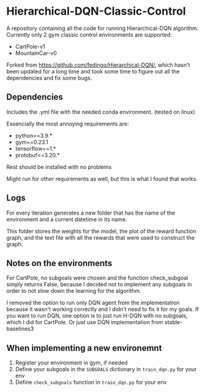 # Hierarchical-DQN-Classic-Control
A repository containing all the code for running Hierarchical-DQN algorithm. Currently only 2 gym classic control environments are supported:
* CartPole-v1
* MountainCar-v0

Forked from https://github.com/fedingo/Hierarchical-DQN/, which hasn't been updated for a long time and took some time to figure out all the dependencies and fix some bugs.

## Dependencies
Includes the .yml file with the needed conda environment. (tested on linux)

Essencially the most annoying requirements are:
* python==3.9.*
* gym==0.23.1
* tensorflow==1.*
* protobuf<=3.20.*

Rest should be installed with no problems

Might run for other requirements as well, but this is what I found that works.

## Logs
For every iteration generates a new folder that has the name of the environment and a current datetime in its name.

This folder stores the weights for the model, the plot of the reward function graph, and the text file with all the rewards that were used to construct the graph.

## Notes on the environments
For CartPole, no subgoals were chosen and the function check_subgoal simply returns False, because I decided not to implement any subgoals in order to not slow down the learning for the algorithm.

I removed the option to run only DQN agent from the implementation because it wasn't working correctly and I didn't need to fix it for my goals. If you want to run DQN, one option is to just run H-DQN with no subgoals, which I did for CartPole.
Or just use DQN implementation from stable-baselines3

## When implementing a new environemnt
1. Register your environment in gym, if needed
1. Define your subgoals in the `SUBGOALS` dictionary in `train_dqn.py` for your env
1. Define `check_subgoals` function in `train_dqn.py` for your env